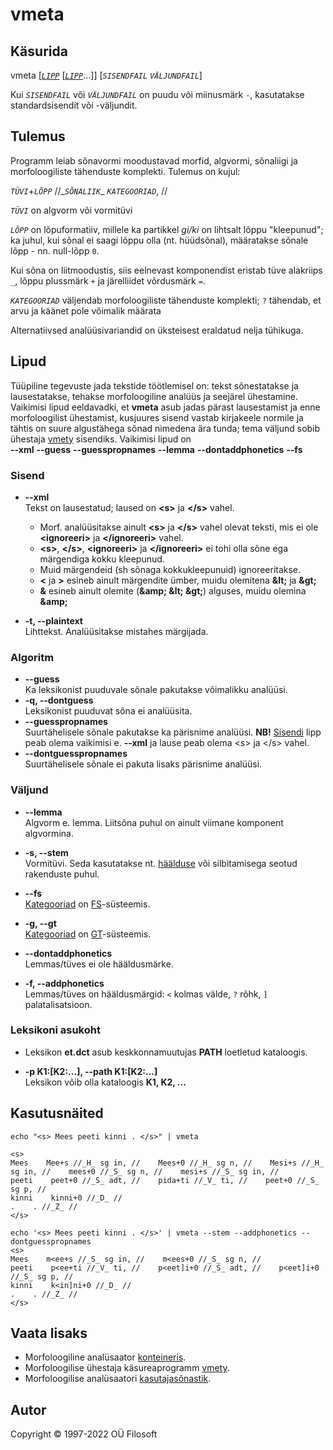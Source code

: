 # vmeta <a name="algus"></a>

## Käsurida

vmeta \[[*`LIPP`*](#lippude_kirjeldus) \[[*`LIPP`*](#lippude_kirjeldus)…\]\] [*`SISENDFAIL`* *`VÄLJUNDFAIL`*] 

 Kui *`SISENDFAIL`* või *`VÄLJUNDFAIL`* on puudu või miinusmärk ```-```, kasutatakse standardsisendit või -väljundit.


## Tulemus
Programm leiab sõnavormi moodustavad morfid, algvormi, sõnaliigi ja morfoloogiliste tähenduste komplekti. Tulemus on kujul: 

*`TÜVI`*\+*`LÕPP`* //\_*`SÕNALIIK`*\_ *`KATEGOORIAD`*, //


*`TÜVI`* on algvorm või vormitüvi

*`LÕPP`* on lõpuformatiiv, millele ka partikkel *gi/ki* on lihtsalt lõppu "kleepunud"; ka juhul, kui sõnal ei saagi lõppu olla (nt. hüüdsõnal), määratakse sõnale lõpp - nn. null-lõpp ```0```.

Kui sõna on liitmoodustis, siis eelnevast komponendist eristab tüve alakriips ```_```, lõppu plussmärk ```+``` ja järelliidet võrdusmärk ```=```.

*`KATEGOORIAD`* väljendab morfoloogiliste tähenduste komplekti; ```?``` tähendab, et arvu ja käänet pole võimalik määrata

Alternatiivsed analüüsivariandid on üksteisest eraldatud nelja tühikuga.


## Lipud <a name="lippude_kirjeldus"></a>
Tüüpiline tegevuste jada tekstide töötlemisel on: tekst sõnestatakse ja lausestatakse, tehakse morfoloogiline analüüs ja seejärel ühestamine. Vaikimisi lipud eeldavadki, et **vmeta** asub jadas pärast lausestamist ja enne morfoloogilist ühestamist, kusjuures sisend vastab kirjakeele normile ja tähtis on suure algustähega sõnad nimedena ära tunda; tema  väljund sobib ühestaja [vmety](https://github.com/Filosoft/vabamorf/blob/master/apps/cmdline/vmety/LOEMIND.md) sisendiks. Vaikimisi lipud on <br>
**--xml** **--guess** **--guesspropnames** **--lemma** **--dontaddphonetics**  **--fs**

### Sisend <a name="sisendi_kirjeldus"></a>

* **--xml** <br>
Tekst on lausestatud; laused on **&lt;s&gt;** ja **&lt;/s&gt;** vahel.
  * Morf. analüüsitakse ainult **&lt;s&gt;** ja **&lt;/s&gt;** vahel olevat teksti,
  mis ei ole **&lt;ignoreeri&gt;** ja **&lt;/ignoreeri&gt;** vahel. 
  * **&lt;s&gt;**, **&lt;/s&gt;**, **&lt;ignoreeri&gt;** ja **&lt;/ignoreeri&gt;** ei tohi olla
  sõne ega märgendiga kokku kleepunud.
  * Muid märgendeid (sh sõnaga kokkukleepunuid) ignoreeritakse.
  * **&lt;** ja **&gt;** esineb ainult märgendite ümber, muidu olemitena **&amp;lt;** ja **&amp;gt;**
  * **&amp;** esineb ainult olemite (**&amp;amp; &amp;lt; &amp;gt;**) alguses, muidu olemina **&amp;amp;**

* **-t, --plaintext** <br> Lihttekst. Analüüsitakse mistahes märgijada.

### Algoritm <a name="lipp_algoritm"></a>

* **--guess** <br> Ka leksikonist puuduvale sõnale pakutakse võimalikku analüüsi.
* **-q, --dontguess** <br> Leksikonist puuduvat sõna ei analüüsita.
* **--guesspropnames** <br> Suurtähelisele sõnale pakutakse ka  pärisnime analüüsi. **NB!** [Sisendi](#sisendi_kirjeldus) lipp peab olema vaikimisi e. **--xml** ja lause peab olema  &lt;s&gt; ja &lt;/s&gt; vahel.
* **--dontguesspropnames** <br> Suurtähelisele sõnale ei pakuta lisaks pärisnime analüüsi.

### Väljund

* **--lemma** <br> Algvorm e. lemma. Liitsõna puhul on ainult viimane  komponent algvormina.
* **-s, --stem** <br> Vormitüvi. Seda kasutatakse nt. [häälduse](#lipp_haaldusmargid) või silbitamisega seotud rakenduste puhul.

* **--fs** <br> [Kategooriad](https://cl.ut.ee/ressursid/morfo-systeemid/index.php?lang=et) on [FS](https://filosoft.ee/html_morf_et/morfoutinfo.html)-süsteemis.
* **-g, --gt** <br> [Kategooriad](https://cl.ut.ee/ressursid/morfo-systeemid/index.php?lang=et) on [GT](https://www.keeleveeb.ee/dict/corpus/shared/categories.html)-süsteemis.

* **--dontaddphonetics** <br> Lemmas/tüves ei ole hääldusmärke.
* **-f, --addphonetics** <a name="lipp_haaldusmargid"></a> <br> Lemmas/tüves on hääldusmärgid: ```<``` kolmas välde, ```?``` rõhk, ```]``` palatalisatsioon.

### Leksikoni asukoht <a name="lipp_leksikonid"></a>

* Leksikon **et.dct** asub keskkonnamuutujas **PATH** loetletud kataloogis.

* **-p K1:[K2:...], --path K1:[K2:...]** <br> Leksikon võib olla kataloogis **K1, K2, ...**

## Kasutusnäited

```commandline
echo "<s> Mees peeti kinni . </s>" | vmeta

<s>
Mees    Mee+s //_H_ sg in, //    Mees+0 //_H_ sg n, //    Mesi+s //_H_ sg in, //    mees+0 //_S_ sg n, //    mesi+s //_S_ sg in, //
peeti    peet+0 //_S_ adt, //    pida+ti //_V_ ti, //    peet+0 //_S_ sg p, //
kinni    kinni+0 //_D_ //
.    . //_Z_ //
</s>
```

```commandline
echo '<s> Mees peeti kinni . </s>' | vmeta --stem --addphonetics --dontguesspropnames
<s>
Mees    m<ee+s //_S_ sg in, //    m<ees+0 //_S_ sg n, //
peeti    p<ee+ti //_V_ ti, //    p<eet]i+0 //_S_ adt, //    p<eet]i+0 //_S_ sg p, //
kinni    k<in]ni+0 //_D_ //
.    . //_Z_ //
</s>
```

## Vaata lisaks
* Morfoloogiline analüsaator [konteineris](https://gitlab.com/tilluteenused/docker-elg-morf/-/blob/main/LOEMIND.md).
* Morfoloogilise ühestaja käsureaprogramm [vmety](https://github.com/Filosoft/vabamorf/blob/master/apps/cmdline/vmety/LOEMIND.md).
* Morfoloogilise analüsaatori [kasutajasõnastik](https://github.com/Filosoft/vabamorf/blob/master/apps/cmdline/vmeta/kasutajasonastik.md).

## Autor

Copyright © 1997-2022 OÜ Filosoft
